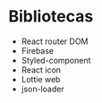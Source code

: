 





# Bibliotecas
- React router DOM
- Firebase
- Styled-component
- React icon
- Lottie web
- json-loader